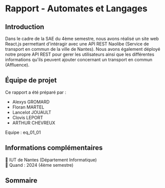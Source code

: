 # Rapport - Automates et Langages
## Introduction
Dans le cadre de la SAE du 4ème semestre, nous avons réalisé un site web React.js permettant d'intéragir avec une API REST Naolibe (Service de transport en commun de la ville de Nantes). Nous avons également déployé notre propre API REST pour gerer les utilisateurs ainsi que les différentes informations qu'ils peuvent ajouter concernant un transport en commun (Affluence).

## Équipe de projet
Ce rapport a été préparé par :
- Alexys GROMARD
- Floran MARTEL
- Lancelot JOUAULT
- Clovis LEPORT
- ARTHUR CHEVREUX

Equipe : eq_01_01

## Informations complémentaires
📍 IUT de Nantes (Département Informatique) </br>
📆 Quand : 2024 (4ème semestre)

## Sommaire
